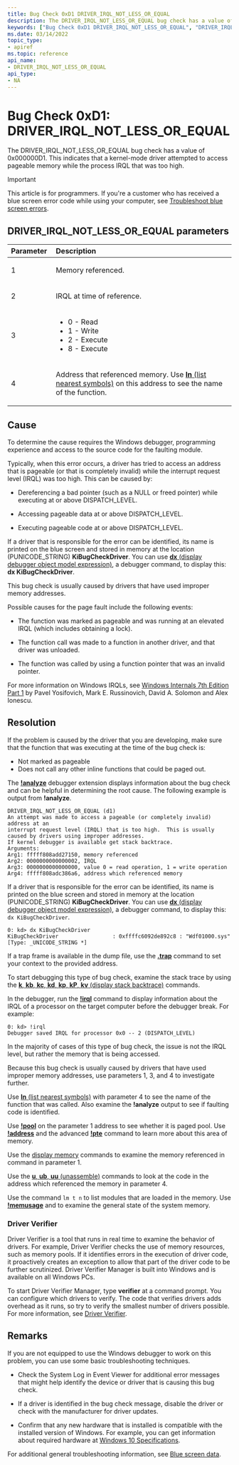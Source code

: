 ```yaml
---
title: Bug Check 0xD1 DRIVER_IRQL_NOT_LESS_OR_EQUAL
description: The DRIVER_IRQL_NOT_LESS_OR_EQUAL bug check has a value of 0x000000D1. This indicates that a kernel-mode driver attempted to access pageable memory at a process IRQL that was too high.
keywords: ["Bug Check 0xD1 DRIVER_IRQL_NOT_LESS_OR_EQUAL", "DRIVER_IRQL_NOT_LESS_OR_EQUAL"]
ms.date: 03/14/2022
topic_type:
- apiref
ms.topic: reference
api_name:
- DRIVER_IRQL_NOT_LESS_OR_EQUAL
api_type:
- NA
---
```


# Bug Check 0xD1: DRIVER\_IRQL\_NOT\_LESS\_OR\_EQUAL


The DRIVER\_IRQL\_NOT\_LESS\_OR\_EQUAL bug check has a value of 0x000000D1. This indicates that a kernel-mode driver attempted to access pageable memory while the process IRQL that was too high. 

> [!IMPORTANT]
> This article is for programmers. If you're a customer who has received a blue screen error code while using your computer, see [Troubleshoot blue screen errors](https://www.windows.com/stopcode).


## DRIVER\_IRQL\_NOT\_LESS\_OR\_EQUAL parameters

<table>
<colgroup>
<col width="20%" />
<col width="80%" />
</colgroup>
<thead>
<tr class="header">
<th align="left">Parameter</th>
<th align="left">Description</th>
</tr>
</thead>
<tbody>
<tr class="odd">
<td align="left"><p>1</p></td>
<td align="left"><p>Memory referenced.</p></td>
</tr>
<tr class="even">
<td align="left"><p>2</p></td>
<td align="left"><p>IRQL at time of reference.</p></td>
</tr>
<tr class="odd">
<td align="left"><p>3</p></td>
<td align="left"><ul>
<li>0 - Read</li>
<li>1 - Write</li>
<li>2 - Execute</li>
<li>8 - Execute</li>
</td>
</tr>
<tr class="even">
<td align="left"><p>4</p></td>
<td align="left"><p>Address that referenced memory. Use <a href="./ln--list-nearest-symbols-.md"><strong>ln</strong> (list nearest symbols)</a> on this address to see the name of the function.</p></td>
</tr>
</tbody>
</table>


## Cause

To determine the cause requires the Windows debugger, programming experience and access to the source code for the faulting module.

Typically, when this error occurs, a driver has tried to access an address that is pageable (or that is completely invalid) while the interrupt request level (IRQL) was too high. This can be caused by:

 - Dereferencing a bad pointer (such as a NULL or freed pointer) while executing at or above DISPATCH_LEVEL.

 - Accessing pageable data at or above DISPATCH_LEVEL.

 - Executing pageable code at or above DISPATCH_LEVEL.

If a driver that is responsible for the error can be identified, its name is printed on the blue screen and stored in memory at the location (PUNICODE\_STRING) **KiBugCheckDriver**. You can use [**dx** (display debugger object model expression)](dx--display-visualizer-variables-.md), a debugger command, to display this: **dx KiBugCheckDriver**.

This bug check is usually caused by drivers that have used improper memory addresses.

Possible causes for the page fault include the following events:

- The function was marked as pageable and was running at an elevated IRQL (which includes obtaining a lock).

- The function call was made to a function in another driver, and that driver was unloaded.

- The function was called by using a function pointer that was an invalid pointer.
 
For more information on Windows IRQLs, see [Windows Internals 7th Edition Part 1](/sysinternals/resources/windows-internals) by  Pavel Yosifovich, Mark E. Russinovich, David A. Solomon and Alex Ionescu.

## Resolution

If the problem is caused by the driver that you are developing, make sure that the function that was executing at the time of the bug check is:

- Not marked as pageable
- Does not call any other inline functions that could be paged out.

The [**!analyze**](-analyze.md) debugger extension displays information about the bug check and can be helpful in determining the root cause. The following example is output from **!analyze**.

```dbgcmd
DRIVER_IRQL_NOT_LESS_OR_EQUAL (d1)
An attempt was made to access a pageable (or completely invalid) address at an
interrupt request level (IRQL) that is too high.  This is usually
caused by drivers using improper addresses.
If kernel debugger is available get stack backtrace.
Arguments:
Arg1: fffff808add27150, memory referenced
Arg2: 0000000000000002, IRQL
Arg3: 0000000000000000, value 0 = read operation, 1 = write operation
Arg4: fffff808adc386a6, address which referenced memory
```

If a driver that is responsible for the error can be identified, its name is printed on the blue screen and stored in memory at the location (PUNICODE\_STRING) **KiBugCheckDriver**. You can use [**dx** (display debugger object model expression)](dx--display-visualizer-variables-.md), a debugger command, to display this: `dx KiBugCheckDriver`.


```dbgcmd
0: kd> dx KiBugCheckDriver
KiBugCheckDriver                 : 0xffffc6092de892c8 : "Wdf01000.sys" [Type: _UNICODE_STRING *]
```

If a trap frame is available in the dump file, use the [**.trap**](-trap--display-trap-frame-.md) command to set your context to the provided address.

To start debugging this type of bug check, examine the stack trace by using the [**k**, **kb**, **kc**, **kd**, **kp**, **kP**, **kv** (display stack backtrace)](k--kb--kc--kd--kp--kp--kv--display-stack-backtrace-.md) commands.

In the debugger, run the [**!irql**](-irql.md) command to display information about the IRQL of a processor on the target computer before the debugger break. For example:

```dbgcmd
0: kd> !irql
Debugger saved IRQL for processor 0x0 -- 2 (DISPATCH_LEVEL)
```

In the majority of cases of this type of bug check, the issue is not the IRQL level, but rather the memory that is being accessed.

Because this bug check is usually caused by drivers that have used improper memory addresses, use parameters 1, 3, and 4 to investigate further.

Use [**ln** (list nearest symbols)](ln--list-nearest-symbols-.md) with parameter 4 to see the name of the function that was called. Also examine the **!analyze** output to see if faulting code is identified.

Use [**!pool**](-pool.md) on the parameter 1 address to see whether it is paged pool. Use [**!address**](-address.md) and the advanced [**!pte**](-pte.md) command to learn more about this area of memory.

Use the [display memory](-db---dc---dd---dp---dq---du---dw.md) commands to examine the memory referenced in command in parameter 1.

Use the [**u**, **ub**, **uu** (unassemble)](u--unassemble-.md) commands to look at the code in the address which referenced the memory in parameter 4.

Use the command `lm t n` to list modules that are loaded in the memory. Use [**!memusage**](-memusage.md) and to examine the general state of the system memory. 


### Driver Verifier

Driver Verifier is a tool that runs in real time to examine the behavior of drivers. For example, Driver Verifier checks the use of memory resources, such as memory pools. If it identifies errors in the execution of driver code, it proactively creates an exception to allow that part of the driver code to be further scrutinized. Driver Verifier Manager is built into Windows and is available on all Windows PCs.

To start Driver Verifier Manager, type **verifier** at a command prompt. You can configure which drivers to verify. The code that verifies drivers adds overhead as it runs, so try to verify the smallest number of drivers possible. For more information, see [Driver Verifier](../devtest/driver-verifier.md).


## Remarks

If you are not equipped to use the Windows debugger to work on this problem, you can use some basic troubleshooting techniques.

- Check the System Log in Event Viewer for additional error messages that might help identify the device or driver that is causing this bug check.

- If a driver is identified in the bug check message, disable the driver or check with the manufacturer for driver updates.

- Confirm that any new hardware that is installed is compatible with the installed version of Windows. For example, you can get information about required hardware at [Windows 10 Specifications](https://www.microsoft.com/windows/windows-10-specifications).

For additional general troubleshooting information, see [Blue screen data](blue-screen-data.md).
